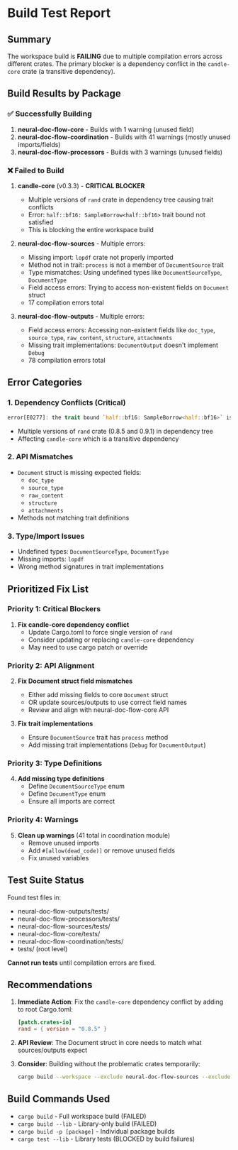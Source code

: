 # Build Test Report

## Summary

The workspace build is **FAILING** due to multiple compilation errors across different crates. The primary blocker is a dependency conflict in the `candle-core` crate (a transitive dependency).

## Build Results by Package

### ✅ Successfully Building
1. **neural-doc-flow-core** - Builds with 1 warning (unused field)
2. **neural-doc-flow-coordination** - Builds with 41 warnings (mostly unused imports/fields)
3. **neural-doc-flow-processors** - Builds with 3 warnings (unused fields)

### ❌ Failed to Build
1. **candle-core** (v0.3.3) - **CRITICAL BLOCKER**
   - Multiple versions of `rand` crate in dependency tree causing trait conflicts
   - Error: `half::bf16: SampleBorrow<half::bf16>` trait bound not satisfied
   - This is blocking the entire workspace build

2. **neural-doc-flow-sources** - Multiple errors:
   - Missing import: `lopdf` crate not properly imported
   - Method not in trait: `process` is not a member of `DocumentSource` trait
   - Type mismatches: Using undefined types like `DocumentSourceType`, `DocumentType`
   - Field access errors: Trying to access non-existent fields on `Document` struct
   - 17 compilation errors total

3. **neural-doc-flow-outputs** - Multiple errors:
   - Field access errors: Accessing non-existent fields like `doc_type`, `source_type`, `raw_content`, `structure`, `attachments`
   - Missing trait implementations: `DocumentOutput` doesn't implement `Debug`
   - 78 compilation errors total

## Error Categories

### 1. Dependency Conflicts (Critical)
```rust
error[E0277]: the trait bound `half::bf16: SampleBorrow<half::bf16>` is not satisfied
```
- Multiple versions of `rand` crate (0.8.5 and 0.9.1) in dependency tree
- Affecting `candle-core` which is a transitive dependency

### 2. API Mismatches
- `Document` struct is missing expected fields:
  - `doc_type`
  - `source_type` 
  - `raw_content`
  - `structure`
  - `attachments`
- Methods not matching trait definitions

### 3. Type/Import Issues
- Undefined types: `DocumentSourceType`, `DocumentType`
- Missing imports: `lopdf`
- Wrong method signatures in trait implementations

## Prioritized Fix List

### Priority 1: Critical Blockers
1. **Fix candle-core dependency conflict**
   - Update Cargo.toml to force single version of `rand`
   - Consider updating or replacing `candle-core` dependency
   - May need to use cargo patch or override

### Priority 2: API Alignment
2. **Fix Document struct field mismatches**
   - Either add missing fields to core `Document` struct
   - OR update sources/outputs to use correct field names
   - Review and align with neural-doc-flow-core API

3. **Fix trait implementations**
   - Ensure `DocumentSource` trait has `process` method
   - Add missing trait implementations (`Debug` for `DocumentOutput`)

### Priority 3: Type Definitions
4. **Add missing type definitions**
   - Define `DocumentSourceType` enum
   - Define `DocumentType` enum
   - Ensure all imports are correct

### Priority 4: Warnings
5. **Clean up warnings** (41 total in coordination module)
   - Remove unused imports
   - Add `#[allow(dead_code)]` or remove unused fields
   - Fix unused variables

## Test Suite Status

Found test files in:
- neural-doc-flow-outputs/tests/
- neural-doc-flow-processors/tests/
- neural-doc-flow-sources/tests/
- neural-doc-flow-core/tests/
- neural-doc-flow-coordination/tests/
- tests/ (root level)

**Cannot run tests** until compilation errors are fixed.

## Recommendations

1. **Immediate Action**: Fix the `candle-core` dependency conflict by adding to root Cargo.toml:
   ```toml
   [patch.crates-io]
   rand = { version = "0.8.5" }
   ```

2. **API Review**: The Document struct in core needs to match what sources/outputs expect

3. **Consider**: Building without the problematic crates temporarily:
   ```bash
   cargo build --workspace --exclude neural-doc-flow-sources --exclude neural-doc-flow-outputs
   ```

## Build Commands Used

- `cargo build` - Full workspace build (FAILED)
- `cargo build --lib` - Library-only build (FAILED)
- `cargo build -p [package]` - Individual package builds
- `cargo test --lib` - Library tests (BLOCKED by build failures)